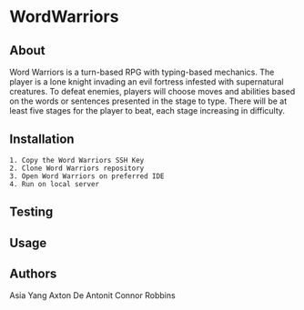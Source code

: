 # WordWarriors

## About
Word Warriors is a turn-based RPG with typing-based mechanics. The player is a lone knight invading an evil fortress infested with supernatural creatures. To defeat enemies, players will choose moves and abilities based on the words or sentences presented in the stage to type. There will be at least five stages for the player to beat, each stage increasing in difficulty.

## Installation
    1. Copy the Word Warriors SSH Key
    2. Clone Word Warriors repository
    3. Open Word Warriors on preferred IDE
    4. Run on local server


## Testing


## Usage


## Authors
Asia Yang
Axton De Antonit
Connor Robbins